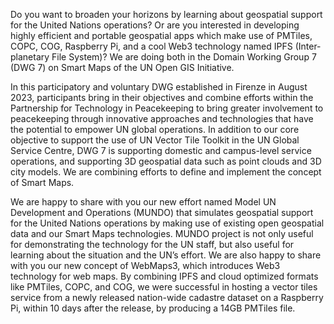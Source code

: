 Do you want to broaden your horizons by learning about geospatial support for the United Nations operations? Or are you interested in developing highly efficient and portable geospatial apps which make use of PMTiles, COPC, COG, Raspberry Pi, and a cool Web3 technology named IPFS (Inter-planetary File System)? We are doing both in the Domain Working Group 7 (DWG 7) on Smart Maps of the UN Open GIS Initiative.

In this participatory and voluntary DWG established in Firenze in August 2023, participants bring in their objectives and combine efforts within the Partnership for Technology in Peacekeeping to bring greater involvement to peacekeeping through innovative approaches and technologies that have the potential to empower UN global operations. In addition to our core objective to support the use of UN Vector Tile Toolkit in the UN Global Service Centre, DWG 7 is supporting domestic and campus-level service operations, and supporting 3D geospatial data such as point clouds and 3D city models. We are combining efforts to define and implement the concept of Smart Maps.

We are happy to share with you our new effort named Model UN Development and Operations (MUNDO) that simulates geospatial support for the United Nations operations by making use of existing open geospatial data and our Smart Maps technologies. MUNDO project is not only useful for demonstrating the technology for the UN staff, but also useful for learning about the situation and the UN’s effort. We are also happy to share with you our new concept of WebMaps3, which introduces Web3 technology for web maps. By combining IPFS and cloud optimized formats like PMTiles, COPC, and COG, we were successful in hosting a vector tiles service from a newly released nation-wide cadastre dataset on a Raspberry Pi, within 10 days after the release, by producing a 14GB PMTiles file.
